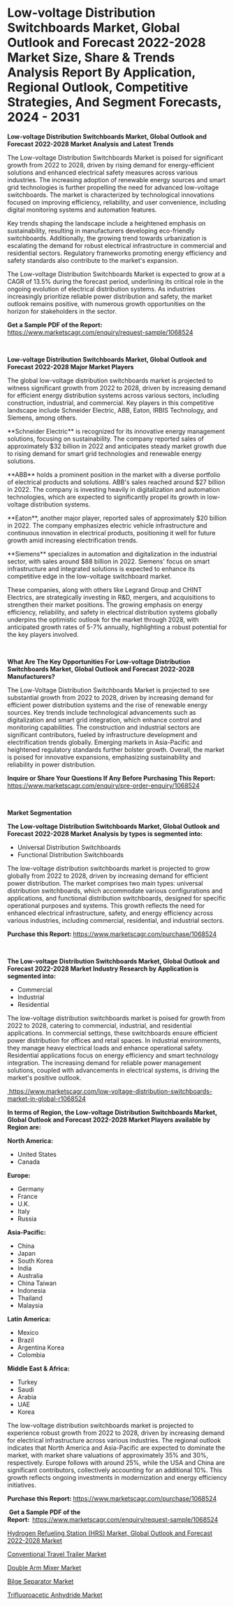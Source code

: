 <p><h1>Low-voltage Distribution Switchboards Market, Global Outlook and Forecast 2022-2028 Market Size, Share & Trends Analysis Report By Application, Regional Outlook, Competitive Strategies, And Segment Forecasts, 2024 - 2031</h1></p><p><strong>Low-voltage Distribution Switchboards Market, Global Outlook and Forecast 2022-2028 Market Analysis and Latest Trends</strong></p>
<p><p>The Low-voltage Distribution Switchboards Market is poised for significant growth from 2022 to 2028, driven by rising demand for energy-efficient solutions and enhanced electrical safety measures across various industries. The increasing adoption of renewable energy sources and smart grid technologies is further propelling the need for advanced low-voltage switchboards. The market is characterized by technological innovations focused on improving efficiency, reliability, and user convenience, including digital monitoring systems and automation features.</p><p>Key trends shaping the landscape include a heightened emphasis on sustainability, resulting in manufacturers developing eco-friendly switchboards. Additionally, the growing trend towards urbanization is escalating the demand for robust electrical infrastructure in commercial and residential sectors. Regulatory frameworks promoting energy efficiency and safety standards also contribute to the market's expansion.</p><p>The Low-voltage Distribution Switchboards Market is expected to grow at a CAGR of 13.5% during the forecast period, underlining its critical role in the ongoing evolution of electrical distribution systems. As industries increasingly prioritize reliable power distribution and safety, the market outlook remains positive, with numerous growth opportunities on the horizon for stakeholders in the sector.</p></p>
<p><strong>Get a Sample PDF of the Report:&nbsp;</strong> <a href="https://www.marketscagr.com/enquiry/request-sample/1068524">https://www.marketscagr.com/enquiry/request-sample/1068524</a></p>
<p>&nbsp;</p>
<p><strong>Low-voltage Distribution Switchboards Market, Global Outlook and Forecast 2022-2028 Major Market Players</strong></p>
<p><p>The global low-voltage distribution switchboards market is projected to witness significant growth from 2022 to 2028, driven by increasing demand for efficient energy distribution systems across various sectors, including construction, industrial, and commercial. Key players in this competitive landscape include Schneider Electric, ABB, Eaton, IRBIS Technology, and Siemens, among others.</p><p>**Schneider Electric** is recognized for its innovative energy management solutions, focusing on sustainability. The company reported sales of approximately $32 billion in 2022 and anticipates steady market growth due to rising demand for smart grid technologies and renewable energy solutions.</p><p>**ABB** holds a prominent position in the market with a diverse portfolio of electrical products and solutions. ABB's sales reached around $27 billion in 2022. The company is investing heavily in digitalization and automation technologies, which are expected to significantly propel its growth in low-voltage distribution systems.</p><p>**Eaton**, another major player, reported sales of approximately $20 billion in 2022. The company emphasizes electric vehicle infrastructure and continuous innovation in electrical products, positioning it well for future growth amid increasing electrification trends.</p><p>**Siemens** specializes in automation and digitalization in the industrial sector, with sales around $88 billion in 2022. Siemens' focus on smart infrastructure and integrated solutions is expected to enhance its competitive edge in the low-voltage switchboard market.</p><p>These companies, along with others like Legrand Group and CHINT Electrics, are strategically investing in R&D, mergers, and acquisitions to strengthen their market positions. The growing emphasis on energy efficiency, reliability, and safety in electrical distribution systems globally underpins the optimistic outlook for the market through 2028, with anticipated growth rates of 5-7% annually, highlighting a robust potential for the key players involved.</p></p>
<p>&nbsp;</p>
<p><strong>What Are The Key Opportunities For Low-voltage Distribution Switchboards Market, Global Outlook and Forecast 2022-2028 Manufacturers?</strong></p>
<p><p>The Low-Voltage Distribution Switchboards Market is projected to see substantial growth from 2022 to 2028, driven by increasing demand for efficient power distribution systems and the rise of renewable energy sources. Key trends include technological advancements such as digitalization and smart grid integration, which enhance control and monitoring capabilities. The construction and industrial sectors are significant contributors, fueled by infrastructure development and electrification trends globally. Emerging markets in Asia-Pacific and heightened regulatory standards further bolster growth. Overall, the market is poised for innovative expansions, emphasizing sustainability and reliability in power distribution.</p></p>
<p><strong>Inquire or Share Your Questions If Any Before Purchasing This Report:</strong> <a href="https://www.marketscagr.com/enquiry/pre-order-enquiry/1068524">https://www.marketscagr.com/enquiry/pre-order-enquiry/1068524</a></p>
<p>&nbsp;</p>
<p><strong>Market Segmentation</strong></p>
<p><strong>The Low-voltage Distribution Switchboards Market, Global Outlook and Forecast 2022-2028 Market Analysis by types is segmented into:</strong></p>
<p><ul><li>Universal Distribution Switchboards</li><li>Functional Distribution Switchboards</li></ul></p>
<p><p>The low-voltage distribution switchboards market is projected to grow globally from 2022 to 2028, driven by increasing demand for efficient power distribution. The market comprises two main types: universal distribution switchboards, which accommodate various configurations and applications, and functional distribution switchboards, designed for specific operational purposes and systems. This growth reflects the need for enhanced electrical infrastructure, safety, and energy efficiency across various industries, including commercial, residential, and industrial sectors.</p></p>
<p><strong>Purchase this Report:&nbsp;</strong><a href="https://www.marketscagr.com/purchase/1068524">https://www.marketscagr.com/purchase/1068524</a></p>
<p>&nbsp;</p>
<p><strong>The Low-voltage Distribution Switchboards Market, Global Outlook and Forecast 2022-2028 Market Industry Research by Application is segmented into:</strong></p>
<p><ul><li>Commercial</li><li>Industrial</li><li>Residential</li></ul></p>
<p><p>The low-voltage distribution switchboards market is poised for growth from 2022 to 2028, catering to commercial, industrial, and residential applications. In commercial settings, these switchboards ensure efficient power distribution for offices and retail spaces. In industrial environments, they manage heavy electrical loads and enhance operational safety. Residential applications focus on energy efficiency and smart technology integration. The increasing demand for reliable power management solutions, coupled with advancements in electrical systems, is driving the market's positive outlook.</p></p>
<p><a href="https://www.marketscagr.com/low-voltage-distribution-switchboards-market-in-global-r1068524">&nbsp;https://www.marketscagr.com/low-voltage-distribution-switchboards-market-in-global-r1068524</a></p>
<p><strong>In terms of Region, the Low-voltage Distribution Switchboards Market, Global Outlook and Forecast 2022-2028 Market Players available by Region are:</strong></p>
<p>
    <p> <strong> North America: </strong>
        <ul>
            <li>United States</li>
            <li>Canada</li>
        </ul>
        </p> 
    <p> <strong> Europe: </strong>
        <ul>
            <li>Germany</li>
            <li>France</li>
            <li>U.K.</li>
            <li>Italy</li>
            <li>Russia</li>
        </ul>
        </p> 
    <p> <strong> Asia-Pacific: </strong>
        <ul>
            <li>China</li>
            <li>Japan</li>
            <li>South Korea</li>
            <li>India</li>
            <li>Australia</li>
            <li>China Taiwan</li>
            <li>Indonesia</li>
            <li>Thailand</li>
            <li>Malaysia</li>
        </ul>
        </p> 
    <p> <strong> Latin America: </strong>
        <ul>
            <li>Mexico</li>
            <li>Brazil</li>
            <li>Argentina Korea</li>
            <li>Colombia</li>
        </ul>
        </p> 
    <p> <strong> Middle East & Africa: </strong>
        <ul>
            <li>Turkey</li>
            <li>Saudi</li>
            <li>Arabia</li>
            <li>UAE</li>
            <li>Korea</li>
        </ul>
    </p>
    </p>
<p><p>The low-voltage distribution switchboards market is projected to experience robust growth from 2022 to 2028, driven by increasing demand for electrical infrastructure across various industries. The regional outlook indicates that North America and Asia-Pacific are expected to dominate the market, with market share valuations of approximately 35% and 30%, respectively. Europe follows with around 25%, while the USA and China are significant contributors, collectively accounting for an additional 10%. This growth reflects ongoing investments in modernization and energy efficiency initiatives.</p></p>
<p><strong>Purchase this Report: </strong><a href="https://www.marketscagr.com/purchase/1068524">https://www.marketscagr.com/purchase/1068524</a></p>
<p>&nbsp;<strong>Get a Sample PDF of the Report:&nbsp;&nbsp;</strong><a href="https://www.marketscagr.com/enquiry/request-sample/1068524">https://www.marketscagr.com/enquiry/request-sample/1068524</a></p>
<p><strong></strong></p>
<p><p><a href="https://github.com/lylyparadise/Market-Research-Report-List-5/blob/main/hydrogen-refueling-station-hrs-market-global-outlook-and-forecast-2022-2028-market.md">Hydrogen Refueling Station (HRS) Market, Global Outlook and Forecast 2022-2028 Market</a></p><p><a href="https://medium.com/@shubham99912151/the-conventional-travel-trailer-market-is-experiencing-higher-than-anticipated-demand-compared-dccdae34e0d6">Conventional Travel Trailer Market</a></p><p><a href="https://www.linkedin.com/pulse/driving-market-forces-double-arm-mixer-trends-future-forecasts-cmwdc?trackingId=ovtswsuLQXuXhkXdW5OHcw%3D%3D">Double Arm Mixer Market</a></p><p><a href="https://www.linkedin.com/pulse/what-factors-influence-bilge-separator-market-coming-years-product-erxsf?trackingId=EQMBmup5QBa%2FrAlbnaToJQ%3D%3D">Bilge Separator Market</a></p><p><a href="https://issuu.com/reportprime-2/docs/trifluoroacetic-anhydride-market-si_33c9b70940645c">Trifluoroacetic Anhydride Market</a></p></p>